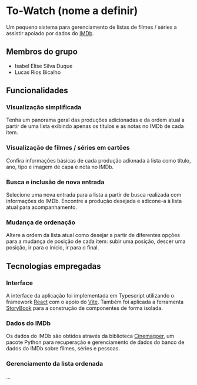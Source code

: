 # To-Watch (nome a definir)

Um pequeno sistema para gerenciamento de listas de filmes / séries a assistir apoiado por dados do [IMDb](https://www.imdb.com/).

## Membros do grupo

- Isabel Elise Silva Duque
- Lucas Rios Bicalho

## Funcionalidades

### Visualização simplificada

Tenha um panorama geral das produções adicionadas e da ordem atual a partir de uma lista exibindo apenas os títulos e as notas no IMDb de cada item.

### Visualização de filmes / séries em cartões

Confira informações básicas de cada produção adionada à lista como título, ano, tipo e imagem de capa e nota no IMDb.

### Busca e inclusão de nova entrada

Selecione uma nova entrada para a lista a partir de busca realizada com informações do IMDb.
Encontre a produção desejada e adicone-a à lista atual para acompanhamento.

### Mudança de ordenação

Altere a ordem da lista atual como desejar a partir de diferentes opções para a mudança de posição de cada item:
subir uma posição, descer uma posição, ir para o início, ir para o final.

## Tecnologias empregadas

### Interface

A interface da aplicação foi implementada em Typescript utilizando o framework [React](https://react.dev/) com o apoio do [Vite](https://vite.dev/).
Também foi aplicada a ferramenta [StoryBook](https://storybook.js.org/) para a construção de componentes de forma isolada.

### Dados do IMDb

Os dados do IMDb são obtidos através da biblioteca [Cinemagoer](https://cinemagoer.github.io/),
um pacote Python para recuperação e gerenciamento de dados do banco de dados do IMDb sobre filmes, séries e pessoas.

### Gerenciamento da lista ordenada

...
